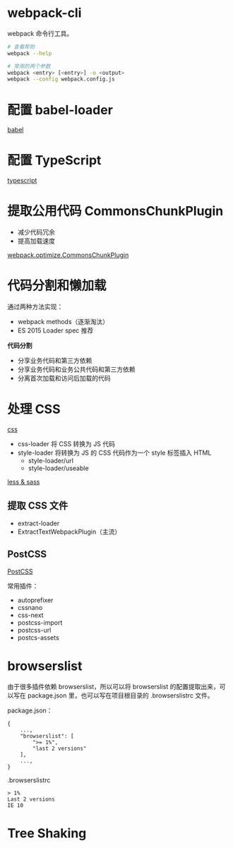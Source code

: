 # webpack-cli

webpack 命令行工具。

```sh
# 查看帮助
webpack --help

# 常用的两个参数
webpack <entry> [<entry>] -o <output>
webpack --config webpack.config.js
```

# 配置 babel-loader

[babel](./babel/babel.md)

# 配置 TypeScript

[typescript](./typescript/typescript.md)

# 提取公用代码 CommonsChunkPlugin

* 减少代码冗余
* 提高加载速度

[webpack.optimize.CommonsChunkPlugin](./webpack.optimize/CommonsChunkPlugin.md)

# 代码分割和懒加载

通过两种方法实现：

* webpack methods（逐渐淘汰）
* ES 2015 Loader spec 推荐

**代码分割**

* 分享业务代码和第三方依赖
* 分享业务代码和业务公共代码和第三方依赖
* 分离首次加载和访问后加载的代码

# 处理 CSS

[css](./css/css.md)

* css-loader 将 CSS 转换为 JS 代码
* style-loader 将转换为 JS 的 CSS 代码作为一个 style 标签插入 HTML
  * style-loader/url
  * style-loader/useable

[less & sass](./css/less_sass.md)

## 提取 CSS 文件

* extract-loader
* ExtractTextWebpackPlugin（主流）

## PostCSS

[PostCSS](./css/postcss.md)

常用插件：

* autoprefixer
* cssnano
* css-next
* postcss-import
* postcss-url
* postcs-assets

# browserslist

由于很多插件依赖 browserslist，所以可以将 browserslist 的配置提取出来，可以写在 package.json 里，也可以写在项目根目录的 .browserslistrc 文件。

package.json：

```
{
    ...,
    "browserslist": [
        ">= 1%",
        "last 2 versions"
    ],
    ...,
}
```

.browserslistrc

```plain
> 1%
Last 2 versions
IE 10
```

# Tree Shaking


